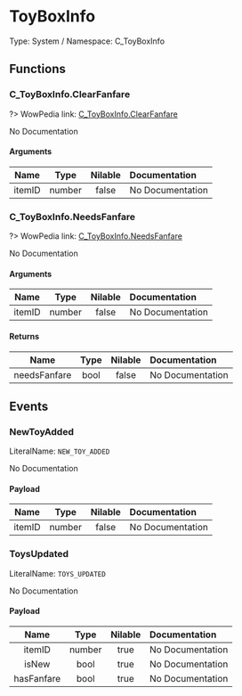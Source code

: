 # ToyBoxInfo

Type: System / Namespace: C_ToyBoxInfo

## Functions

### C_ToyBoxInfo.ClearFanfare
?> WowPedia link: [C_ToyBoxInfo.ClearFanfare](https://wow.gamepedia.com/API_C_ToyBoxInfo.ClearFanfare)

No Documentation

#### Arguments
|Name|Type|Nilable|Documentation|
|:---:|:---:|:---:|:---|
|itemID|number|false|No Documentation|
### C_ToyBoxInfo.NeedsFanfare
?> WowPedia link: [C_ToyBoxInfo.NeedsFanfare](https://wow.gamepedia.com/API_C_ToyBoxInfo.NeedsFanfare)

No Documentation

#### Arguments
|Name|Type|Nilable|Documentation|
|:---:|:---:|:---:|:---|
|itemID|number|false|No Documentation|
#### Returns
|Name|Type|Nilable|Documentation|
|:---:|:---:|:---:|:---|
|needsFanfare|bool|false|No Documentation|
## Events

### NewToyAdded
LiteralName: `NEW_TOY_ADDED`

No Documentation

#### Payload
|Name|Type|Nilable|Documentation|
|:---:|:---:|:---:|:---|
|itemID|number|false|No Documentation|
### ToysUpdated
LiteralName: `TOYS_UPDATED`

No Documentation

#### Payload
|Name|Type|Nilable|Documentation|
|:---:|:---:|:---:|:---|
|itemID|number|true|No Documentation|
|isNew|bool|true|No Documentation|
|hasFanfare|bool|true|No Documentation|